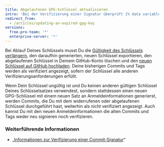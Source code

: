 ```yaml
---
title: Abgelaufenen GPG-Schlüssel aktualisieren
intro: 'Bei der Verifizierung einer Signatur überprüft {% data variables.product.product_name %}, ob der Schlüssel widerrufen wurde oder abgelaufen ist. Bei Widerruf oder Ablauf Deines Signaturschlüssel kann {% data variables.product.product_name %} Deine Signaturen nicht verifizieren. Wenn Dein Schlüssel widerrufen wurde, verwende den primären Schlüssel oder einen anderen, nicht widerrufenen Schlüssel zum signieren Deiner Commits.'
redirect_from:
  - /articles/updating-an-expired-gpg-key
versions:
  free-pro-team: '*'
  enterprise-server: '*'
---
```


Bei Ablauf Deines Schlüssels musst Du die [Gültigkeit des Schlüssels verlängern](https://www.gnupg.org/gph/en/manual/c235.html#AEN328), den daraufhin generierten, neuen Schlüssel exportieren, den abgelaufenen Schlüssel in Deinem GitHub-Konto löschen und den [neuen Schlüssel auf GitHub hochladen](/articles/adding-a-new-gpg-key-to-your-github-account/). Deine bisherigen Commits und Tags werden als verifiziert angezeigt, sofern der Schlüssel alle anderen Verifizierungsanforderungen erfüllt.

Wenn Dein Schlüssel ungültig ist und Du keinen anderen gültigen Schlüssel Deines Schlüsselsatzes verwendest, sondern stattdessen einen neuen GPG-Schlüssel mit einem neuen Satz an Anmeldeinformationen generierst, werden Commits, die Du mit dem widerrufenen oder abgelaufenen Schlüssel durchgeführt hast, weiterhin als nicht verifiziert angezeigt. Auch kannst Du mit den neuen Anmeldeinformationen die alten Commits und Tags weder neu signieren noch verifizieren.

### Weiterführende Informationen

- „[Informationen zur Verifizierung einer Commit-Signatur](/articles/about-commit-signature-verification)“
